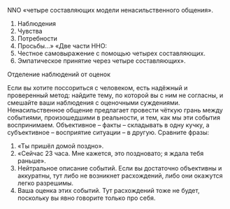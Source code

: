 NNO
«четыре составляющих модели ненасильственного общения».
1. Наблюдения
2. Чувства
3. Потребности
4. Просьбы...»
«Две части ННО:
1. Честное самовыражение с помощью четырех составляющих.
2. Эмпатическое принятие через четыре составляющих».

Отделение наблюдений от оценок

Если вы хотите поссориться с человеком, есть надёжный и проверенный метод: найдите
тему, по которой вы с ним не согласны, и смешайте ваши наблюдения с оценочными
суждениями.
Ненасильственное общение предлагает провести чёткую грань между событиями,
произошедшими в реальности, и тем, как мы эти события воспринимаем. Объективное –
факты – складывать в одну кучку, а субъективное – восприятие ситуации – в другую.
Сравните фразы:
1. «Ты пришёл домой поздно».
2. «Сейчас 23 часа. Мне кажется, это поздновато; я ждала тебя раньше».
1. Нейтральное описание событий. Если вы достаточно объективны и аккуратны, тут
либо не возникнет расхождений, либо они окажутся легко разрешимы.
2. Ваша оценка этих событий. Тут расхождений тоже не будет, поскольку вы явно
говорите только про себя.
